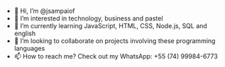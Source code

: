 - 👋 Hi, I’m @jsampaiof
- 👀 I’m interested in technology, business and pastel
- 🌱 I’m currently learning JavaScript, HTML, CSS, Node.js, SQL and english
- 💞️ I’m looking to collaborate on projects involving these programming languages
- 📫 How to reach me? Check out my WhatsApp: +55 (74) 99984-6773

<!---
jsampaiof/jsampaiof is a ✨ special ✨ repository because its `README.md` (this file) appears on your GitHub profile.
You can click the Preview link to take a look at your changes.
--->
